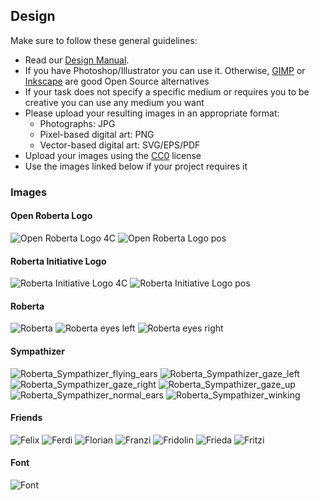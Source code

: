 ## Design

Make sure to follow these general guidelines:

- Read our [Design Manual](assets/pdf/Roberta_Manual_GCI.pdf).
- If you have Photoshop/Illustrator you can use it. Otherwise, [GIMP](https://www.gimp.org/) or [Inkscape](https://inkscape.org/) are good Open Source alternatives
- If your task does not specify a specific medium or requires you to be creative you can use any medium you want
- Please upload your resulting images in an appropriate format:
  - Photographs: JPG
  - Pixel-based digital art: PNG
  - Vector-based digital art: SVG/EPS/PDF
- Upload your images using the [CC0](https://creativecommons.org/share-your-work/public-domain/cc0/) license
- Use the images linked below if your project requires it

### Images

#### Open Roberta Logo

![Open Roberta Logo 4C](assets/img/design/Logo_OpenRoberta/Logo_Open_Roberta_4C.svg)
![Open Roberta Logo pos](assets/img/design/Logo_OpenRoberta/Logo_Open_Roberta_pos.svg)

#### Roberta Initiative Logo

![Roberta Initiative Logo 4C](assets/img/design/Logo_Roberta/Logo_Roberta_Initiative_4C.svg)
![Roberta Initiative Logo pos](assets/img/design/Logo_Roberta/Logo_Roberta_Initiative_pos.svg)

#### Roberta

![Roberta](assets/img/design/Roberta/Roberta.svg)
![Roberta eyes left](assets/img/design/Roberta/Roberta_eyes_left.svg)
![Roberta eyes right](assets/img/design/Roberta/Roberta_eyes_right.svg)

#### Sympathizer

![Roberta_Sympathizer_flying_ears](assets/img/design/Sympathizer/Roberta_Sympathizer_flying_ears.svg)
![Roberta_Sympathizer_gaze_left](assets/img/design/Sympathizer/Roberta_Sympathizer_gaze_left.svg)
![Roberta_Sympathizer_gaze_right](assets/img/design/Sympathizer/Roberta_Sympathizer_gaze_right.svg)
![Roberta_Sympathizer_gaze_up](assets/img/design/Sympathizer/Roberta_Sympathizer_gaze_up.svg)
![Roberta_Sympathizer_normal_ears](assets/img/design/Sympathizer/Roberta_Sympathizer_normal_ears.svg)
![Roberta_Sympathizer_winking](assets/img/design/Sympathizer/Roberta_Sympathizer_winking.svg)

#### Friends

![Felix](assets/img/design/Friends/Felix.svg)
![Ferdi](assets/img/design/Friends/Ferdi.svg)
![Florian](assets/img/design/Friends/Florian.svg)
![Franzi](assets/img/design/Friends/Franzi.svg)
![Fridolin](assets/img/design/Friends/Fridolin.svg)
![Frieda](assets/img/design/Friends/Frieda.svg)
![Fritzi](assets/img/design/Friends/Fritzi.svg)

#### Font

![Font](assets/img/design/Font/Font_Vectors.svg)
